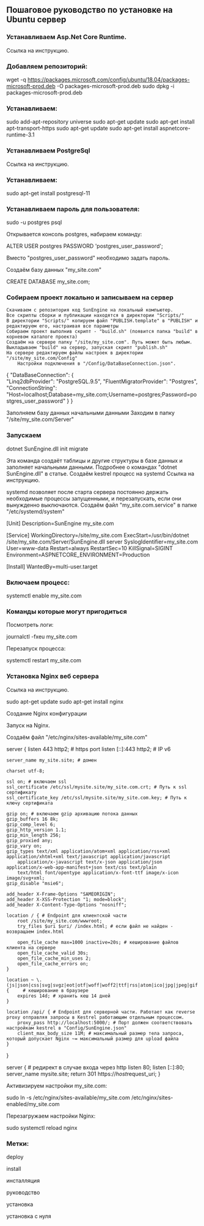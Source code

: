 ## Пошаговое руководство по установке на Ubuntu сервер

### Устанавливаем Asp.Net Core Runtime. 

Ссылка на инструкцию.

### Добавляем репозиторий:

wget -q https://packages.microsoft.com/config/ubuntu/18.04/packages-microsoft-prod.deb -O packages-microsoft-prod.deb
sudo dpkg -i packages-microsoft-prod.deb


### Устанавливаем:

sudo add-apt-repository universe
sudo apt-get update
sudo apt-get install apt-transport-https
sudo apt-get update
sudo apt-get install aspnetcore-runtime-3.1

### Устанавливаем PostgreSql
Ссылка на инструкцию.

### Устанавливаем:

sudo apt-get install postgresql-11

### Устанавливаем пароль для пользователя:

sudo -u postgres psql

Открывается консоль postgres, набираем команду:

ALTER USER postgres PASSWORD 'postgres_user_password';

Вместо "postgres_user_password" необходимо задать пароль.

Cоздаём базу данных "my_site.com" 

CREATE DATABASE my_site.com;

### Собираем проект локально и записываем на сервер

    Скачиваем с репозитория код SunEngine на локальный компьютер.
    Все скрипты сборки и публикации находятся в директории "Scripts/"
    В директории "Scripts/" копируем файл "PUBLISH.template" в "PUBLISH" и редактируем его, настраивая все параметры
    Собираем проект выполнив скрипт - "build.sh" (появится папка "build" в корневом каталоге проекта)
    Создаём на сервере папку "/site/my_site.com". Путь может быть любым.
    Выкладываем "build" на сервер, запуская скрипт "publish.sh"
    На сервере редактируем файлы настроек в директории  "/site/my_site.com/Config" 
        Настройки подключения в "/Config/DataBaseConnection.json".

{
 "DataBaseConnection": {   
    "Linq2dbProvider": "PostgreSQL.9.5",
    "FluentMigratorProvider": "Postgres",
    "ConnectionString": "Host=localhost;Database=my_site.com;Username=postgres;Password=postgres_user_password"
  }
}

Заполняем базу данных начальными данными
Заходим в папку "/site/my_site.com/Server"

### Запускаем

dotnet SunEngine.dll init migrate

Эта команда создаёт таблицы и другие структуры в базе данных и заполняет начальными данными.
Подробнее о командах "dotnet SunEngine.dll" в статье.
Создаём kestrel процесс на systemd
Ссылка на инструкцию.

systemd позволяет после старта сервера постоянно держать необходимые процессы запущенными, и перезапускать, если они вынужденно выключаются.
Создаём файл "my_site.com.service" в папке "/etc/systemd/system"

[Unit]
Description=SunEngine my_site.com

[Service]
WorkingDirectory=/site/my_site.com
ExecStart=/usr/bin/dotnet /site/my_site.com/Server/SunEngine.dll server
SyslogIdentifier=my_site.com
User=www-data
Restart=always
RestartSec=10
KillSignal=SIGINT
Environment=ASPNETCORE_ENVIRONMENT=Production

[Install]
WantedBy=multi-user.target


### Включаем процесс:

systemctl enable my_site.com


### Команды которые могут пригодиться

Посмотреть логи:

  journalctl -fxeu my_site.com

Перезапуск процесса:

  systemctl restart my_site.com

### Установка Nginx веб сервера

Ссылка на инструкцию.

sudo apt-get update
sudo apt-get install nginx

Создание Nginx конфигурации

Запуск на Nginx.

Создаём файл "/etc/nginx/sites-available/my_site.com"

server {
    listen 443 http2; # https port
    listen [::]:443 http2; # IP v6

    server_name my_site.site; # домен

    charset utf-8;

    ssl on; # включаем ssl
    ssl_certificate /etc/ssl/mysite.site/my_site.com.crt; # Путь к ssl сертификату
    ssl_certificate_key /etc/ssl/mysite.site/my_site.com.key; # Путь к ключу сертификата

    gzip on; # включаем gzip архивацию потока данных
    gzip_buffers 16 8k;
    gzip_comp_level 6;
    gzip_http_version 1.1;
    gzip_min_length 256;
    gzip_proxied any;
    gzip_vary on;
    gzip_types text/xml application/atom+xml application/rss+xml application/xhtml+xml text/javascript application/javascript
        application/x-javascript text/x-json application/json application/x-web-app-manifest+json text/css text/plain
        text/html font/opentype application/x-font-ttf image/x-icon image/svg+xml;
    gzip_disable "msie6";

    add_header X-Frame-Options "SAMEORIGIN";
    add_header X-XSS-Protection "1; mode=block";
    add_header X-Content-Type-Options "nosniff";

    location / { # Endpoint для клиентской части
        root /site/my_site.com/wwwroot;
        try_files $uri $uri/ /index.html; # если файл не найден - возвращаем index.html

        open_file_cache max=1000 inactive=20s; # кеширование файлов клиента на сервере
        open_file_cache_valid 30s;
        open_file_cache_min_uses 2;
        open_file_cache_errors on;
    }

    location ~ \.(js|json|css|svg|svgz|eot|otf|woff|woff2|ttf|rss|atom|ico|jpg|jpeg|gif|png)$ {     # кеширование в браузере
        expires 14d; # хранить кеш 14 дней
    }

    location /api/ { # Endpoint для серверной части. Работает как reverse proxy отправляя запросы в Kestrel работающим отдельным процессом.
        proxy_pass http://localhost:5000/; # Порт должен соответствовать настройкам kestrel в "Config/SunEngine.json"
        client_max_body_size 11M; # максимальный размер тела запроса, который допускает Nginx ~= максимальный размер для upload файла
    }
}

server { # редирект в случае входа через http
    listen 80;
    listen [::]:80;
    server_name mysite.site;
    return 301 https://$host$request_uri;
}

Активизируем настройки my_site.com:

sudo ln -s /etc/nginx/sites-available/my_site.com /etc/nginx/sites-enabled/my_site.com

Перезагружаем настройки Nginx:

sudo systemctl reload nginx

### Метки:

deploy

install

инсталляция

руководство

установка

установка с нуля